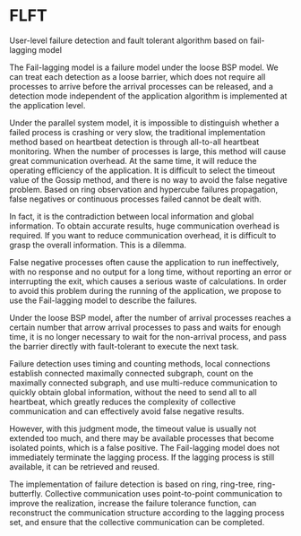 # FLFT
User-level failure detection and fault tolerant algorithm based on fail-lagging model

The Fail-lagging model is a failure model under the loose BSP model. We can treat each detection as a loose barrier, which does not require all processes to arrive before the arrival processes can be released, and a detection mode independent of the application algorithm is implemented at the application level.

Under the parallel system model, it is impossible to distinguish whether a failed process is crashing or very slow, the traditional implementation method based on heartbeat detection is through all-to-all heartbeat monitoring. When the number of processes is large, this method will cause great communication overhead. At the same time, it will reduce the operating efficiency of the application. It is difficult to select the timeout value of the Gossip method, and there is no way to avoid the false negative problem. Based on ring observation and hypercube failures propagation, false negatives or continuous processes failed cannot be dealt with.

In fact, it is the contradiction between local information and global information. To obtain accurate results, huge communication overhead is required. If you want to reduce communication overhead, it is difficult to grasp the overall information. This is a dilemma.

False negative processes often cause the application to run ineffectively, with no response and no output for a long time, without reporting an error or interrupting the exit, which causes a serious waste of calculations. In order to avoid this problem during the running of the application, we propose to use the Fail-lagging model to describe the failures. 

Under the loose BSP model, after the number of arrival processes reaches a certain number that arrow arrival processes to pass and waits for enough time, it is no longer necessary to wait for the non-arrival process, and pass the barrier directly with fault-tolerant to execute the next task.

Failure detection uses timing and counting methods, local connections establish connected maximally connected subgraph, count on the maximally connected subgraph, and use multi-reduce communication to quickly obtain global information, without the need to send all to all heartbeat, which greatly reduces the complexity of collective communication and can effectively avoid false negative results.

However, with this judgment mode, the timeout value is usually not extended too much, and there may be available processes that become isolated points, which is a false positive. The Fail-lagging model does not immediately terminate the lagging process. If the lagging process is still available, it can be retrieved and reused.

The implementation of failure detection is based on ring, ring-tree, ring-butterfly. Collective communication uses point-to-point communication to improve the realization, increase the failure tolerance function, can reconstruct the communication structure according to the lagging process set, and ensure that the collective communication can be completed.
